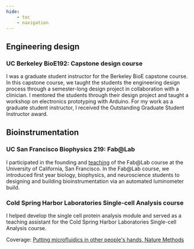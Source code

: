 ```yaml
---
hide:
    - toc
    - navigation
---
```


## Engineering design
### UC Berkeley BioE192: Capstone design course
I was a graduate student instructor for the Berkeley BioE capstone course. In this capstone course, we taught the students the engineering design process through a semester-long design project in collaboration with a clinician. I mentored the students through their design project and taught a workshop on electronics prototyping with Arduino. For my work as a graduate student instructor, I received the Outstanding Graduate Student Instructor award.

## Bioinstrumentation

### UC San Francisco Biophysics 219: Fab@Lab
I participated in the founding and <u><a href="https://twitter.com/WallaceUcsf/status/1128382299907641345">teaching</a></u> of the Fab@Lab course at the University of California, San Francisco. In the Fab@Lab course, we introduced first year biology, biophysics, and neuroscience students to designing and building bioinstrumentation via an automated luminometer build.

### Cold Spring Harbor Laboratories Single-cell Analysis course
I helped develop the single cell protein analysis module and served as a teaching assistant for the Cold Spring Harbor Laboratories Single-cell Analysis course. 

Coverage: <u><a href="https://www.nature.com/articles/nmeth.4609">Putting microfluidics in other people's hands, Nature Methods</a></u>